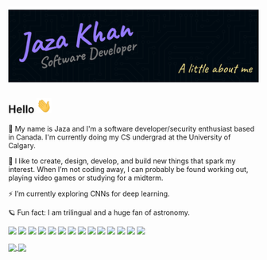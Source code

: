 <img src="https://github.com/jaza-k/jaza-k/blob/main/main-cover.png"/>

## Hello <img src="https://github.com/jaza-k/jaza-k/blob/main/wave.gif" width="30px" height="30px" />

🍁 My name is Jaza and I'm a software developer/security enthusiast based in Canada. I'm currently doing my CS undergrad at the University of Calgary.

🦋 I like to create, design, develop, and build new things that spark my interest. When I’m not coding away, I can probably be found working out, playing video games or studying for a midterm.

⚡ I’m currently exploring CNNs for deep learning.

🪐 Fun fact: I am trilingual and a huge fan of astronomy.

<p>
    <img src="https://img.shields.io/badge/OS-Ubuntu-E95420?style=flat&logo=ubuntu&logoColor=white&color=8876D1"/>
    <img src="https://img.shields.io/badge/OS-Kali-557C94?style=flat&logo=kali-linux&logoColor=white&color=8876D1"/>
    <img src="https://img.shields.io/badge/Editor-VS_Code-0078D4?style=flat&logo=visual%20studio%20code&logoColor=white&color=8876D1"/>
    <img src="https://img.shields.io/badge/Editor-Vim-%2311AB00.svg?&style=flat&logo=vim&logoColor=white&color=8876D1">
    <img src="https://img.shields.io/badge/Shell-Bash-4EAA25?style=flat&logo=GNU%20Bash&logoColor=white&color=8876D1">
    <img src="https://img.shields.io/badge/Code-React-20232A?style=flat&logo=react&logoColor=white&color=8876D1"/>
    <img src="https://img.shields.io/badge/Code-Tailwind-38B2AC?style=flat&logo=tailwind-css&logoColor=white&color=8876D1"/>
    <img src="https://img.shields.io/badge/Code-TypeScript-007ACC?style=flat&logo=typescript&logoColor=white&color=8876D1"/>
    <img src="https://img.shields.io/badge/Code-Python-3776AB?style=flat&logo=python&logoColor=white&color=8876D1"/>
    <img src="https://img.shields.io/badge/Tools-Git-F44D27?style=flat&logo=Git&logoColor=white&color=8876D1"/>
    <img src="https://img.shields.io/badge/Tools-Trello-0052CC?style=flat&logo=trello&logoColor=white&color=8876D1"/>
    <img src="https://img.shields.io/badge/Tools-Figma-F24E1E?style=flat&logo=figma&logoColor=white&color=8876D1">
    <img src="https://img.shields.io/badge/Cloud-Netlify-00C7B7?style=flat&logo=netlify&logoColor=white&color=8876D1"/>
    <img src="https://img.shields.io/badge/Contact-ProtonMail-8B89CC?style=flat&logo=protonmail&logoColor=white&color=8876D1"/>
</p>

<a href="https://github.com/anuraghazra/github-readme-stats">
  <img align="center" src="https://github-readme-stats.vercel.app/api?username=jaza-k&show_icons=true&include_all_commits=true&theme=nightowl&count_private=true&hide=stars,issues&hide_rank=true" />
</a>
<a href="https://github.com/anuraghazra/github-readme-stats">
  <img align="center" src="https://github-readme-stats.vercel.app/api/top-langs/?username=jaza-k&layout=compact&theme=nightowl&langs_count=6&hide=assembly,html,css" />
</a
